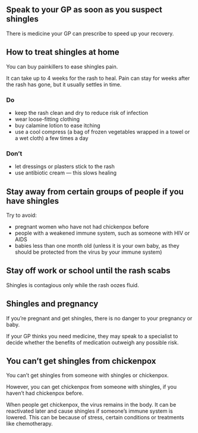 Speak to your GP as soon as you suspect shingles
------------------------------------------------

There is medicine your GP can prescribe to speed up your recovery.

How to treat shingles at home
-----------------------------

You can buy painkillers to ease shingles pain.

It can take up to 4 weeks for the rash to heal. Pain can stay for weeks
after the rash has gone, but it usually settles in time.

### Do

-   keep the rash clean and dry to reduce risk of infection
-   wear loose-fitting clothing
-   buy calamine lotion to ease itching
-   use a cool compress (a bag of frozen vegetables wrapped in a towel
    or a wet cloth) a few times a day

### Don’t

-   let dressings or plasters stick to the rash
-   use antibiotic cream — this slows healing

Stay away from certain groups of people if you have shingles
------------------------------------------------------------

Try to avoid:

-   pregnant women who have not had chickenpox before
-   people with a weakened immune system, such as someone with HIV or
    AIDS
-   babies less than one month old (unless it is your own baby, as they
    should be protected from the virus by your immune system)

Stay off work or school until the rash scabs
--------------------------------------------

Shingles is contagious only while the rash oozes fluid.

Shingles and pregnancy
----------------------

If you’re pregnant and get shingles, there is no danger to your
pregnancy or baby.

If your GP thinks you need medicine, they may speak to a specialist to
decide whether the benefits of medication outweigh any possible risk.

You can’t get shingles from chickenpox
--------------------------------------

You can’t get shingles from someone with shingles or chickenpox.

However, you can get chickenpox from someone with shingles, if you
haven’t had chickenpox before.

When people get chickenpox, the virus remains in the body. It can be
reactivated later and cause shingles if someone’s immune system is
lowered. This can be because of stress, certain conditions or treatments
like chemotherapy.